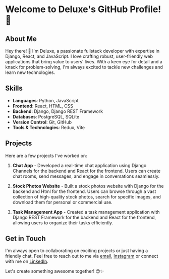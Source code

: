 # Welcome to Deluxe's GitHub Profile! 🚀

## About Me
Hey there! 👋 I'm Deluxe, a passionate fullstack developer with expertise in Django, React, and JavaScript. I love crafting robust, user-friendly web applications that bring value to users' lives. With a keen eye for detail and a knack for problem-solving, I'm always excited to tackle new challenges and learn new technologies.

## Skills
- **Languages**: Python, JavaScript
- **Frontend**: React, HTML, CSS
- **Backend**: Django, Django REST Framework
- **Databases**: PostgreSQL, SQLite
- **Version Control**: Git, GitHub
- **Tools & Technologies**: Redux, Vite

## Projects
Here are a few projects I've worked on:

1. **Chat App** - Developed a real-time chat application using Django Channels for the backend and React for the frontend. Users can create chat rooms, send messages, and engage in conversations seamlessly.

2. **Stock Photos Website** - Built a stock photos website with Django for the backend and Html for the frontend. Users can browse through a vast collection of high-quality stock photos, search for specific images, and download them for personal or commercial use.

3. **Task Management App** - Created a task management application with Django REST Framework for the backend and React for the frontend, allowing users to organize their tasks efficiently.


## Get in Touch
I'm always open to collaborating on exciting projects or just having a friendly chat. Feel free to reach out to me via [email](mailto:deluxesande@gmail.com), [Instagram](https://www.instagram.com/deluxecreates) or connect with me on [LinkedIn](https://www.linkedin.com/in/deluxe-sande-455384295).

Let's create something awesome together! 😊✨
